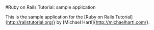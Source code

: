 #Ruby on Rails Tutorial: sample application

This is the sample application for the [Ruby on Rails Tutorial]{http://railstutorial.org/} by [Michael Hartl]{http://michaelhartl.com/}.